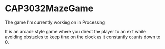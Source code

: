 CAP3032MazeGame
===============

The game I'm currently working on in Processing

It is an arcade style game where you direct the player to an exit while avoiding obstacles to keep time on the clock as it
constantly counts down to 0.

